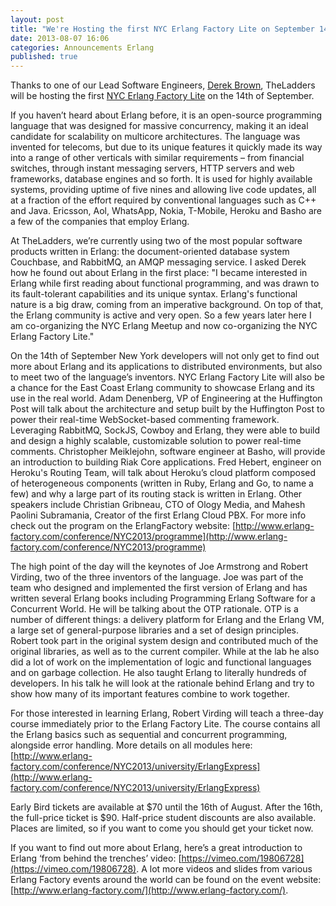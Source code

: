 ```yaml
---
layout: post
title: "We're Hosting the first NYC Erlang Factory Lite on September 14th"
date: 2013-08-07 16:06
categories: Announcements Erlang 
published: true
---
```


Thanks to one of our Lead Software Engineers, [Derek Brown](http://dev.theladders.com/ourteam/derekbrown/), TheLadders will be hosting the first [NYC Erlang Factory Lite](http://www.erlang-factory.com/conference/NYC2013) on the 14th of September. 

If you haven’t heard about Erlang before, it is an open-source programming language that was designed for massive concurrency, making it an ideal candidate for scalability on multicore architectures. The language was invented for telecoms, but due to its unique features it quickly made its way into a range of other verticals with similar requirements – from financial switches, through instant messaging servers, HTTP servers and web frameworks, database engines and so forth. It is used for highly available systems, providing uptime of five nines and allowing live code updates, all at a fraction of the effort required by conventional languages such as C++ and Java. Ericsson, Aol, WhatsApp, Nokia, T-Mobile, Heroku and Basho are a few of the companies that employ Erlang.

At TheLadders, we’re currently using two of the most popular software products written in Erlang: the document-oriented database system Couchbase, and RabbitMQ, an AMQP messaging service. I asked Derek how he found out about Erlang in the first place: "I became interested in Erlang while first reading about functional programming, and was drawn to its fault-tolerant capabilities and its unique syntax. Erlang's functional nature is a big draw, coming from an imperative background. On top of that, the Erlang community is active and very open. So a few years later here I am co-organizing the NYC Erlang Meetup and now co-organizing the NYC Erlang Factory Lite."

On the 14th of September New York developers will not only get to find out more about Erlang and its applications to distributed environments, but also to meet two of the language’s inventors. NYC Erlang Factory Lite will also be a chance for the East Coast Erlang community to showcase Erlang and its use in the real world. Adam Denenberg, VP of Engineering at the Huffington Post will talk about the architecture and setup built by the Huffington Post to power their real-time WebSocket-based commenting framework.  Leveraging RabbitMQ, SockJS, Cowboy and Erlang, they were able to build and design a highly scalable, customizable solution to power real-time comments. Christopher Meiklejohn, software engineer at Basho, will provide an introduction to building Riak Core applications. Fred Hebert, engineer on Heroku's Routing Team, will talk about Heroku’s cloud platform composed of heterogeneous components (written in Ruby, Erlang and Go, to name a few) and why a large part of its routing stack is written in Erlang.  Other speakers include Christian Gribneau, CTO of Ology Media, and Mahesh Paolini Subramania, Creator of the first Erlang Cloud PBX. For more info check out the program on the ErlangFactory website: [http://www.erlang-factory.com/conference/NYC2013/programme](http://www.erlang-factory.com/conference/NYC2013/programme)

The high point of the day will the keynotes of Joe Armstrong and Robert Virding, two of the three inventors of the language. Joe was part of the team who designed and implemented the first version of Erlang and has written several Erlang books including Programming Erlang Software for a Concurrent World. He will be talking about the OTP rationale. OTP is a number of different things: a delivery platform for Erlang and the Erlang VM, a large set of general-purpose libraries and a set of design principles. Robert took part in the original system design and contributed much of the original libraries, as well as to the current compiler. While at the lab he also did a lot of work on the implementation of logic and functional languages and on garbage collection. He also taught Erlang to literally hundreds of developers.  In his talk he will look at the rationale behind Erlang and try to show how many of its important features combine to work together.

For those interested in learning Erlang, Robert Virding will teach a three-day course immediately prior to the Erlang Factory Lite. The course contains all the Erlang basics such as sequential and concurrent programming, alongside error handling. More details on all modules here: [http://www.erlang-factory.com/conference/NYC2013/university/ErlangExpress](http://www.erlang-factory.com/conference/NYC2013/university/ErlangExpress)

Early Bird tickets are available at $70 until the 16th of August. After the 16th, the full-price ticket is $90. Half-price student discounts are also available. Places are limited, so if you want to come you should get your ticket now.

If you want to find out more about Erlang, here’s a great introduction to Erlang ‘from behind the trenches’ video: [https://vimeo.com/19806728](https://vimeo.com/19806728). A lot more videos and slides from various Erlang Factory events around the world can be found on the event website: [http://www.erlang-factory.com/](http://www.erlang-factory.com/).

